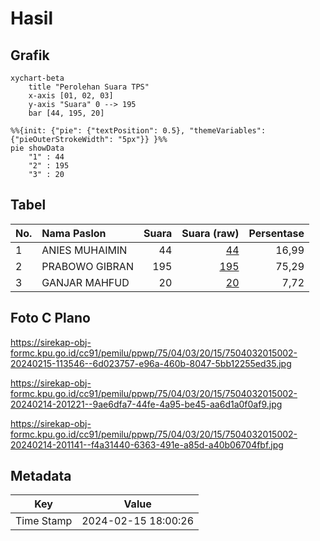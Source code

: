 # Hasil

## Grafik

```mermaid
xychart-beta
    title "Perolehan Suara TPS"
    x-axis [01, 02, 03]
    y-axis "Suara" 0 --> 195
    bar [44, 195, 20]
```

```mermaid
%%{init: {"pie": {"textPosition": 0.5}, "themeVariables": {"pieOuterStrokeWidth": "5px"}} }%%
pie showData
    "1" : 44
    "2" : 195
    "3" : 20
```

## Tabel

| No. | Nama Paslon    | Suara | Suara (raw) | Persentase |
|:--- |:-------------- | -----:| -----------:| ----------:|
| 1   | ANIES MUHAIMIN | 44    | [44][p-1]   | 16,99      |
| 2   | PRABOWO GIBRAN | 195   | [195][p-2]  | 75,29      |
| 3   | GANJAR MAHFUD  | 20    | [20][p-3]   | 7,72       |


[p-1]: https://github.com/gigit-pemilu/pemilu-2024-75-gorontalo/blob/main/pilpres/hitung-suara/sub/75-gorontalo/sub/04-pohuwato/sub/03-randangan/sub/2015-banuroja/sub/002-tps/sub/paslon-1.txt
[p-2]: https://github.com/gigit-pemilu/pemilu-2024-75-gorontalo/blob/main/pilpres/hitung-suara/sub/75-gorontalo/sub/04-pohuwato/sub/03-randangan/sub/2015-banuroja/sub/002-tps/sub/paslon-2.txt
[p-3]: https://github.com/gigit-pemilu/pemilu-2024-75-gorontalo/blob/main/pilpres/hitung-suara/sub/75-gorontalo/sub/04-pohuwato/sub/03-randangan/sub/2015-banuroja/sub/002-tps/sub/paslon-3.txt

## Foto C Plano

https://sirekap-obj-formc.kpu.go.id/cc91/pemilu/ppwp/75/04/03/20/15/7504032015002-20240215-113546--6d023757-e96a-460b-8047-5bb12255ed35.jpg

https://sirekap-obj-formc.kpu.go.id/cc91/pemilu/ppwp/75/04/03/20/15/7504032015002-20240214-201221--9ae6dfa7-44fe-4a95-be45-aa6d1a0f0af9.jpg

https://sirekap-obj-formc.kpu.go.id/cc91/pemilu/ppwp/75/04/03/20/15/7504032015002-20240214-201141--f4a31440-6363-491e-a85d-a40b06704fbf.jpg


## Metadata

| Key        | Value               |
| ---------- | ------------------- |
| Time Stamp | 2024-02-15 18:00:26 |



